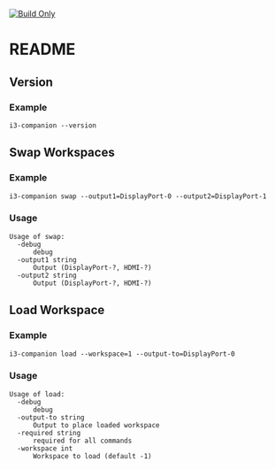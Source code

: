 [![Build Only](https://github.com/gwendolyngoetz/i3-companion/actions/workflows/build.yml/badge.svg?branch=master)](https://github.com/gwendolyngoetz/i3-companion/actions/workflows/build.yml)

# README

## Version
### Example
`i3-companion --version`

## Swap Workspaces

### Example
`i3-companion swap --output1=DisplayPort-0 --output2=DisplayPort-1`

### Usage
```
Usage of swap:
  -debug
      debug
  -output1 string
      Output (DisplayPort-?, HDMI-?)
  -output2 string
      Output (DisplayPort-?, HDMI-?)
```

## Load Workspace

### Example

`i3-companion load --workspace=1 --output-to=DisplayPort-0`

### Usage
```
Usage of load:
  -debug
      debug
  -output-to string
      Output to place loaded workspace
  -required string
      required for all commands
  -workspace int
      Workspace to load (default -1)
```
